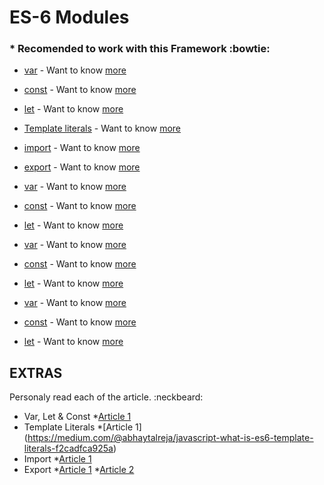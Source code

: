 # ES-6 Modules 
### * Recomended to work with this Framework :bowtie:

* [var](https://developer.mozilla.org/en-US/docs/Web/JavaScript/Reference/Statements/var) - Want to know [more](#extras)
* [const](https://developer.mozilla.org/en-US/docs/Web/JavaScript/Reference/Statements/const) - Want to know [more](#extras)
* [let](https://developer.mozilla.org/en-US/docs/Web/JavaScript/Reference/Statements/let) - Want to know [more](#extras)

* [Template literals](https://developer.mozilla.org/en-US/docs/Web/JavaScript/Reference/Template_literals) - Want to know [more](#extras)

* [import](https://developer.mozilla.org/en-US/docs/Web/JavaScript/Reference/Statements/import) - Want to know [more](#extras)

* [export](https://developer.mozilla.org/en-US/docs/web/javascript/reference/statements/export) - Want to know [more](#extras)

* [var](https://developer.mozilla.org/en-US/docs/Web/JavaScript/Reference/Statements/var) - Want to know [more](#extras)
* [const](https://developer.mozilla.org/en-US/docs/Web/JavaScript/Reference/Statements/const) - Want to know [more](#extras)
* [let](https://developer.mozilla.org/en-US/docs/Web/JavaScript/Reference/Statements/let) - Want to know [more](#extras)

* [var](https://developer.mozilla.org/en-US/docs/Web/JavaScript/Reference/Statements/var) - Want to know [more](#extras)
* [const](https://developer.mozilla.org/en-US/docs/Web/JavaScript/Reference/Statements/const) - Want to know [more](#extras)
* [let](https://developer.mozilla.org/en-US/docs/Web/JavaScript/Reference/Statements/let) - Want to know [more](#extras)

* [var](https://developer.mozilla.org/en-US/docs/Web/JavaScript/Reference/Statements/var) - Want to know [more](#extras)
* [const](https://developer.mozilla.org/en-US/docs/Web/JavaScript/Reference/Statements/const) - Want to know [more](#extras)
* [let](https://developer.mozilla.org/en-US/docs/Web/JavaScript/Reference/Statements/let) - Want to know [more](#extras)

## EXTRAS
Personaly read each of the article. :neckbeard:

- Var, Let & Const
 *[Article 1](https://medium.com/javascript-scene/javascript-es6-var-let-or-const-ba58b8dcde75) 
- Template Literals
 *[Article 1] (https://medium.com/@abhaytalreja/javascript-what-is-es6-template-literals-f2cadfca925a)
- Import
 *[Article 1](https://medium.com/@thejasonfile/a-simple-intro-to-javascript-imports-and-exports-389dd53c3fac)
- Export
 *[Article 1](https://medium.com/@martinnovk_22870/using-javascript-es6-import-export-modules-in-chrome-extensions-f63a3a0d2736)
 *[Article 2](https://medium.com/@netxm/what-is-tree-shaking-de7c6be5cadd)



